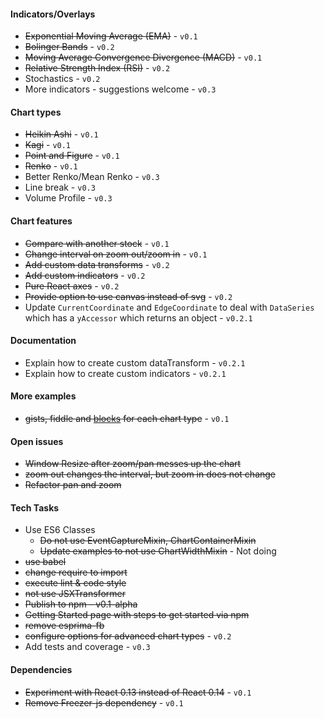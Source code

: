 

#### Indicators/Overlays

- ~~Exponential Moving Average (EMA)~~ - `v0.1`
- ~~Bolinger Bands~~ - `v0.2`
- ~~Moving Average Convergence Divergence (MACD)~~ - `v0.1`
- ~~Relative Strength Index (RSI)~~ - `v0.2`
- Stochastics - `v0.2`
- More indicators - suggestions welcome - `v0.3`

#### Chart types

- ~~Heikin Ashi~~ - `v0.1`
- ~~Kagi~~ - `v0.1`
- ~~Point and Figure~~ - `v0.1`
- ~~Renko~~ - `v0.1`
- Better Renko/Mean Renko - `v0.3`
- Line break - `v0.3`
- Volume Profile - `v0.3`

#### Chart features

- ~~Compare with another stock~~ - `v0.1`
- ~~Change interval on zoom out/zoom in~~ - `v0.1`
- ~~Add custom data transforms~~ - `v0.2`
- ~~Add custom indicators~~ - `v0.2`
- ~~Pure React axes~~ - `v0.2`
- ~~Provide option to use canvas instead of svg~~ - `v0.2`
- Update `CurrentCoordinate` and `EdgeCoordinate` to deal with `DataSeries` which has a `yAccessor` which returns an object - `v0.2.1`

#### Documentation

- Explain how to create custom dataTransform - `v0.2.1`
- Explain how to create custom indicators - `v0.2.1`

#### More examples

- ~~gists, fiddle and [blocks](http://bl.ocks.org/) for each chart type~~ - `v0.1`

#### Open issues

- ~~Window Resize after zoom/pan messes up the chart~~
- ~~zoom out changes the interval, but zoom in does not change~~
- ~~Refactor pan and zoom~~

#### Tech Tasks

- Use ES6 Classes
    - ~~Do not use EventCaptureMixin, ChartContainerMixin~~
    - ~~Update examples to not use ChartWidthMixin~~ - Not doing
- ~~use babel~~
- ~~change require to import~~
- ~~execute lint & code style~~
- ~~not use JSXTransformer~~
- ~~Publish to npm - v0.1-alpha~~
- ~~Getting Started page with steps to get started via npm~~
- ~~remove esprima-fb~~
- ~~configure options for advanced chart types~~ - `v0.2`
- Add tests and coverage - `v0.3`

#### Dependencies
- ~~Experiment with React 0.13 instead of React 0.14~~ - `v0.1`
- ~~Remove Freezer-js dependency~~ - `v0.1`